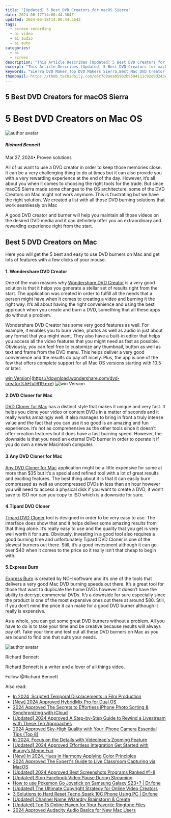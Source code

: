 ```yaml
---
title: "[Updated] 5 Best DVD Creators for macOS Sierra"
date: 2024-06-17T14:00:44.364Z
updated: 2024-06-18T14:00:44.364Z
tags: 
  - screen-recording
  - ai video
  - ai audio
  - ai auto
categories: 
  - ai
  - screen
description: "This Article Describes [Updated] 5 Best DVD Creators for macOS Sierra"
excerpt: "This Article Describes [Updated] 5 Best DVD Creators for macOS Sierra"
keywords: "Sierra DVD Maker,Top DVD Makers Sierra,Best Mac DVD Creator,Premier Sierra DVDs,Mac OS DVD Crafting,Elite Mac DVD Creation,Optimal Sierra DVD Studio"
thumbnail: https://thmb.techidaily.com/e6c7c0aea059b2b9594111c92d9d243c60708ba7355f3daa30e8aeaa265b4225.jpg
---
```


## 5 Best DVD Creators for macOS Sierra

# 5 Best DVD Creators on Mac OS

![author avatar](https://images.wondershare.com/filmora/article-images/richard-bennett.jpg)

##### Richard Bennett

 Mar 27, 2024• Proven solutions

All of us want to use a DVD creator in order to keep those memories close. It can be a very challenging thing to do at times but it can also provide you with a very rewarding experience at the end of the day. However, it’s all about you when it comes to choosing the right tools for the trade. But since macOS Sierra made some changes to the OS architecture, some of the DVD Creators on Mac might not work anymore. This is frustrating but we have the right solution. We created a list with all those DVD burning solutions that work seamlessly on Mac

A good DVD creator and burner will help you maintain all those videos on the desired DVD media and it can definitely offer you an extraordinary and rewarding experience right from the start.

## Best 5 DVD Creators on Mac

Here you will get the 5 best and easy to use DVD burners on Mac and get lots of features with a few clicks of your mouse.

#### 1. Wondershare DVD Creator

One of the main reasons why [Wondershare DVD Creator](https://www.wondershare.com/pro/mac-dvd-creator.html) is a very good solution is that it helps you generate a stellar set of results right from the start. The application was created in order to fulfill all the needs that a person might have when it comes to creating a video and burning it the right way. It’s all about having the right convenience and using the best approach when you create and burn a DVD, something that all these apps do without a problem.

Wondershare DVD Creator has some very good features as well. For example, it enables you to burn video, photos as well as audio in just about any format that you might want. They also have a built-in editor that helps you access all the video features that you might need as fast as possible. Obviously, you can feel free to customize any thumbnail, button as well as text and frame from the DVD menu. This helps deliver a very good convenience and the results do pay off nicely. Plus, the app is one of the few that offers complete support for all Mac OS versions starting with 10.5 or later.

[win Version](https://images.wondershare.com/style/images/download-btn-win.png)](https://download.wondershare.com/dvd-creator%5Ffull619.exe) ![win Version](https://images.wondershare.com/style/images/download-btn-mac.png)

#### 2.DVD Cloner for Mac

[DVD Cloner for Mac](https://www.dvd-cloner.com/dvd-copy-for-mac.html) has a distinct style that makes it unique and very fast. It helps you clone your video or content DVDs in a matter of seconds and it really works amazingly well. It also manages to bring in front a truly intense value and the fact that you can use it so good is an amazing and fun experience. It’s not as comprehensive as the other tools since it doesn’t offer creation features but it does have a fast burning speed. However, the downside is that you need an external DVD burner in order to operate it if you do own a newer Macintosh computer.

#### 3.Any DVD Cloner for Mac

[Any DVD Cloner for Mac](http://www.dvdsmith.com/any-dvd-cloner-mac.html) application might be a little expensive for some at more than $35 but it’s a special and refined tool with a lot of great results and exciting features. The best thing about it is that it can easily burn compressed as well as uncompressed DVDs in less than an hour however you will need to access a physical disk if you want to create a DVD, it won’t save to ISO nor can you copy to ISO which is a downside for sure.

#### 4.Tipard DVD Cloner

[Tipard DVD Cloner](http://www.tipard.com/products-dvd-tools-mac.html) tool is designed in order to be very easy to use. The interface does show that and it helps deliver some amazing results from that thing alone. It’s really easy to use and the quality that you get is very well worth it for sure. Obviously, investing in a good tool also requires a good burning time and unfortunately Tipard DVD Cloner is one of the slowest burners out there. Still, it’s a good investment although it can go over $40 when it comes to the price so it really isn’t that cheap to begin with.

#### 5.Express Burn

[Express Burn](http://www.nch.com.au/burn/index.html) is created by NCH software and it’s one of the tools that delivers a very good Mac DVD burning speeds out there. It’s a great tool for those that want to duplicate the home DVDs however it doesn’t have the ability to decrypt commercial DVDs. It’s a downside for sure especially since the product is one of the most expensive ones out there at around $80\. Still, if you don’t mind the price it can make for a good DVD burner although it really is expensive.

As a whole, you can get some great DVD burners without a problem. All you have to do is to take your time and be creative because results will always pay off. Take your time and test out all these DVD burners on Mac as you are bound to find one that suits your needs.

![author avatar](https://images.wondershare.com/filmora/article-images/richard-bennett.jpg)

Richard Bennett

Richard Bennett is a writer and a lover of all things video.

Follow @Richard Bennett


<ins class="adsbygoogle"
     style="display:block"
     data-ad-format="autorelaxed"
     data-ad-client="ca-pub-7571918770474297"
     data-ad-slot="1223367746"></ins>



<ins class="adsbygoogle"
     style="display:block"
     data-ad-client="ca-pub-7571918770474297"
     data-ad-slot="8358498916"
     data-ad-format="auto"
     data-full-width-responsive="true"></ins>


<span class="atpl-alsoreadstyle">Also read:</span>
<div><ul>
<li><a href="https://fox-boxes.techidaily.com/in-2024-scripted-temporal-displacements-in-film-production/"><u>In 2024, Scripted Temporal Displacements in Film Production</u></a></li>
<li><a href="https://fox-boxes.techidaily.com/new-2024-approved-hybridmix-pro-for-dual-os/"><u>[New] 2024 Approved  HybridMix Pro for Dual OS</u></a></li>
<li><a href="https://fox-boxes.techidaily.com/2024-approved-the-secrets-to-effortless-iphone-photo-sorting-and-synchronizing-with-icloud/"><u>2024 Approved  The Secrets to Effortless iPhone Photo Sorting & Synchronizing with iCloud</u></a></li>
<li><a href="https://fox-boxes.techidaily.com/updated-2024-approved-a-step-by-step-guide-to-rewind-a-livestream-with-these-ten-approaches/"><u>[Updated] 2024 Approved  A Step-by-Step Guide to Rewind a Livestream with These Ten Approaches</u></a></li>
<li><a href="https://fox-boxes.techidaily.com/2024-approved-sky-high-quality-with-your-iphone-camera-essential-tips-top-8/"><u>2024 Approved  Sky-High Quality with Your iPhone Camera  Essential Tips (Top 8)</u></a></li>
<li><a href="https://fox-boxes.techidaily.com/in-2024-focus-on-the-details-with-videoleaps-zooming-feature/"><u>In 2024, Focus on the Details with Videoleap's Zooming Feature</u></a></li>
<li><a href="https://fox-boxes.techidaily.com/updated-2024-approved-effortless-integration-get-started-with-ifunnys-meme-fun/"><u>[Updated] 2024 Approved  Effortless Integration  Get Started with iFunny’s Meme Fun</u></a></li>
<li><a href="https://fox-boxes.techidaily.com/new-in-2024-hues-in-harmony-applying-color-principles/"><u>[New] In 2024, Hues in Harmony  Applying Color Principles</u></a></li>
<li><a href="https://screen-activity-recording.techidaily.com/2024-approved-the-experts-guide-to-live-classroom-capturing-via-macos/"><u>2024 Approved  The Expert's Guide to Live Classroom Capturing via MacOS</u></a></li>
<li><a href="https://digital-screen-recording.techidaily.com/updated-2024-approved-best-screenshots-programs-ranked-1-8/"><u>[Updated] 2024 Approved  Best Screenshots Programs Ranked #1-8</u></a></li>
<li><a href="https://facebook-video-content.techidaily.com/updated-stop-facebook-video-pause-during-streaming/"><u>[Updated] Stop Facebook Video Pause During Streaming</u></a></li>
<li><a href="https://change-location.techidaily.com/how-to-use-pokemon-go-joystick-on-samsung-galaxy-s23plus-drfone-by-drfone-virtual-android/"><u>How to use Pokemon Go Joystick on Samsung Galaxy S23+? | Dr.fone</u></a></li>
<li><a href="https://facebook-video-share.techidaily.com/updated-the-ultimate-copyright-strategy-for-online-video-creators/"><u>[Updated] The Ultimate Copyright Strategy for Online Video Creators</u></a></li>
<li><a href="https://phone-solutions.techidaily.com/3-solutions-to-hard-reset-tecno-spark-10c-phone-using-pc-drfone-by-drfone-reset-android-reset-android/"><u>3 Solutions to Hard Reset Tecno Spark 10C Phone Using PC | Dr.fone</u></a></li>
<li><a href="https://youtube-video-recordings.techidaily.com/updated-channel-name-wizardry-brainstorm-and-create/"><u>[Updated] Channel Name Wizardry  Brainstorm & Create</u></a></li>
<li><a href="https://some-tips.techidaily.com/updated-top-15-online-haven-for-your-favorite-ringtone-files/"><u>[Updated] Top 15 Online Haven for Your Favorite Ringtone Files</u></a></li>
<li><a href="https://video-screen-grab.techidaily.com/2024-approved-audacity-audio-basics-for-new-mac-users/"><u>2024 Approved  Audacity Audio Basics for New Mac Users</u></a></li>
</ul></div>

